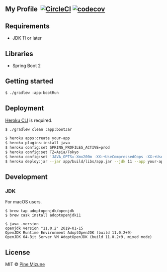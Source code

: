 ## My Profile &nbsp;[![CircleCI](https://circleci.com/gh/pine/profile-website/tree/main.svg?style=shield)](https://circleci.com/gh/pine/profile-website/tree/main) [![codecov](https://codecov.io/gh/pine/profile-website/branch/main/graph/badge.svg)](https://codecov.io/gh/pine/profile-website)

## Requirements

- JDK 11 or later

## Libraries

- Spring Boot 2

## Getting started

```sh
$ ./gradlew :app:bootRun
```

## Deployment
[Heroku CLI](https://devcenter.heroku.com/articles/heroku-cli) is required.

```sh
$ ./gradlew clean :app:bootJar

$ heroku apps:create your-app
$ heroku plugins:install java
$ heroku config:set SPRING_PROFILES_ACTIVE=prod
$ heroku config:set TZ=Asia/Tokyo
$ heroku config:set 'JAVA_OPTS=-Xmx200m -XX:+UseCompressedOops -XX:+UseStringDeduplication -XX:-OmitStackTraceInFastThrow -Dlog4j2.formatMsgNoLookups=true'
$ heroku deploy:jar --jar app/build/libs/app.jar --jdk 11 --app your-app
```

## Development
### JDK
For macOS users.

```
$ brew tap adoptopenjdk/openjdk
$ brew cask install adoptopenjdk11

$ java -version
openjdk version "11.0.2" 2019-01-15
OpenJDK Runtime Environment AdoptOpenJDK (build 11.0.2+9)
OpenJDK 64-Bit Server VM AdoptOpenJDK (build 11.0.2+9, mixed mode)
```

## License
MIT &copy; [Pine Mizune](https://profile.pine.moe/)
